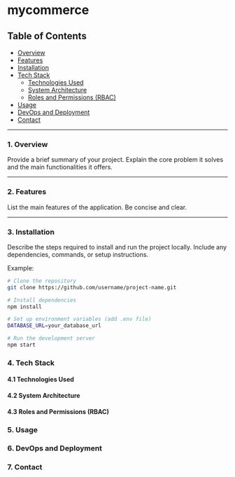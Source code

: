 # mycommerce


## Table of Contents
- [Overview](#1-overview)
- [Features](#2-features)
- [Installation](#3-installation)
- [Tech Stack](#4-tech-stack)
  + [Technologies Used](#41-technologies-used)
  + [System Architecture](#42-system-architecture)
  + [Roles and Permissions (RBAC)](#43-roles-and-permissions-rbac)
- [Usage](#usage)
- [DevOps and Deployment](#devops-and-deployment)
- [Contact](#contact)




---

### 1. Overview

Provide a brief summary of your project. Explain the core problem it solves and the main functionalities it offers.

---

### 2. Features

List the main features of the application. Be concise and clear.


---

### 3. Installation

Describe the steps required to install and run the project locally. Include any dependencies, commands, or setup instructions.

Example:
```bash
# Clone the repository
git clone https://github.com/username/project-name.git

# Install dependencies
npm install

# Set up environment variables (add .env file)
DATABASE_URL=your_database_url

# Run the development server
npm start
```

### 4. Tech Stack

#### 4.1 Technologies Used
#### 4.2 System Architecture
#### 4.3 Roles and Permissions (RBAC)

### 5. Usage


### 6. DevOps and Deployment


### 7. Contact



